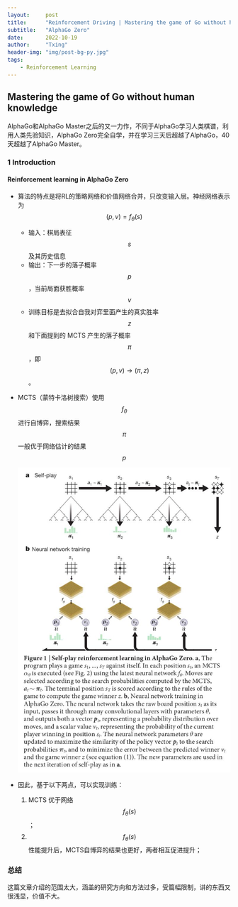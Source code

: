 ```yaml
---
layout:     post
title:      "Reinforcement Driving | Mastering the game of Go without human knowledge"
subtitle:   "AlphaGo Zero"
date:       2022-10-19
author:     "Txing"
header-img: "img/post-bg-py.jpg"
tags:
    - Reinforcement Learning
---
```


## Mastering the game of Go without human knowledge

AlphaGo和AlphaGo Master之后的又一力作，不同于AlphaGo学习人类棋谱，利用人类先验知识，AlphaGo Zero完全自学，并在学习三天后超越了AlphaGo，40天超越了AlphaGo Master。

### 1 Introduction

#### Reinforcement learning in AlphaGo Zero

- 算法的特点是将RL的策略网络和价值网络合并，只改变输入层。神经网络表示为 $$(p,v)=f_{\theta}(s)$$

  - 输入：棋局表征 $$s$$ 及其历史信息
  - 输出：下一步的落子概率 $$p$$ ，当前局面获胜概率 $$v$$
  - 训练目标是去拟合自我对弈里面产生的真实胜率 $$z$$ 和下面提到的 MCTS 产生的落子概率 $$π$$，即 $$(p,v)\rightarrow(π,z)$$。

- MCTS（蒙特卡洛树搜索）使用 $$f_{\theta}$$ 进行自博弈，搜索结果 $$\pi$$ 一般优于网络估计的结果 $$p$$

  ![A hierarchical scheme of Autonomous Ground Vehicle systems.](https://raw.githubusercontent.com/txing-casia/txing-casia.github.io/master/img/20221019-1.jpg)

- 因此，基于以下两点，可以实现训练：
  1. MCTS 优于网络 $$f_{\theta}(s)$$ ；
  2. $$f_{\theta}(s)$$ 性能提升后，MCTS自博弈的结果也更好，两者相互促进提升；













### 总结

这篇文章介绍的范围太大，涵盖的研究方向和方法过多，受篇幅限制，讲的东西又很浅显，价值不大。



​	
